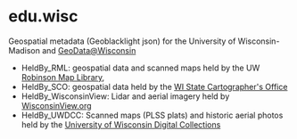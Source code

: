 # edu.wisc
Geospatial metadata (Geoblacklight json) for the University of Wisconsin-Madison and [GeoData@Wisconsin](https://geodata.wisc.edu/)

* HeldBy_RML: geospatial data and scanned maps held by the UW [Robinson Map Library](https://geography.wisc.edu/maplibrary/), 
* HeldBy_SCO: geospatial data held by the [WI State Cartographer's Office](https://www.sco.wisc.edu/)
* HeldBy_WisconsinView: Lidar and aerial imagery held by [WisconsinView.org](https://wisconsinview.org/)
* HeldBy_UWDCC: Scanned maps (PLSS plats) and historic aerial photos held by the [University of Wisconsin Digital Collections](https://search.library.wisc.edu/search/digital)
